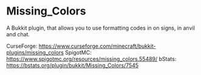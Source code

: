 # Missing_Colors
 A Bukkit plugin, that allows you to use formatting codes in on signs, in anvil and chat.
 
CurseForge: https://www.curseforge.com/minecraft/bukkit-plugins/missing_colors
SpigotMC: https://www.spigotmc.org/resources/missing_colors.55489/
bStats: https://bstats.org/plugin/bukkit/Missing_Colors/7545
